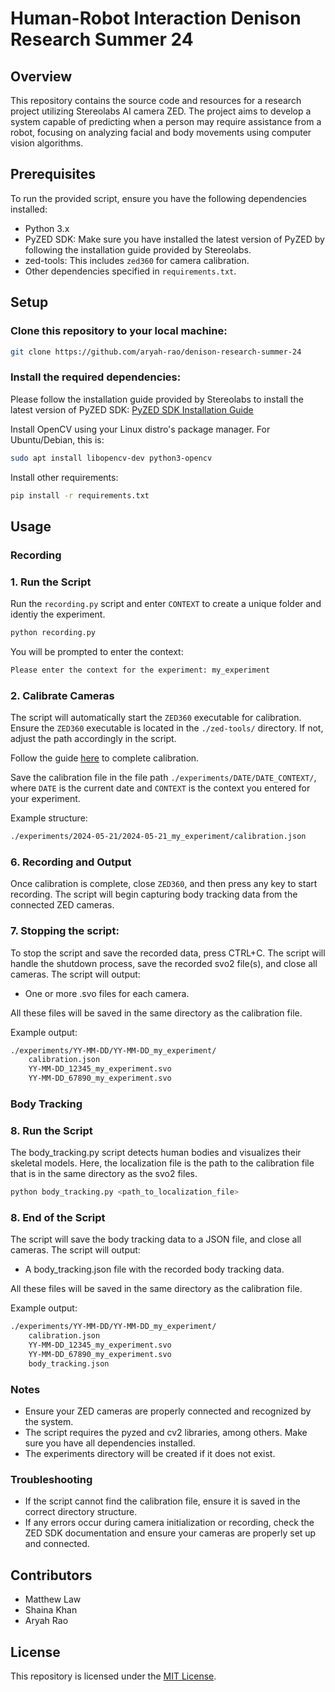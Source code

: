 # Human-Robot Interaction Denison Research Summer 24

## Overview

This repository contains the source code and resources for a research project utilizing Stereolabs AI camera ZED. The project aims to develop a system capable of predicting when a person may require assistance from a robot, focusing on analyzing facial and body movements using computer vision algorithms. 

## Prerequisites

To run the provided script, ensure you have the following dependencies installed:

- Python 3.x
- PyZED SDK: Make sure you have installed the latest version of PyZED by following the installation guide provided by Stereolabs.
- zed-tools: This includes `zed360` for camera calibration.
- Other dependencies specified in `requirements.txt`.

## Setup

### Clone this repository to your local machine:

```bash
git clone https://github.com/aryah-rao/denison-research-summer-24
```

### Install the required dependencies:

Please follow the installation guide provided by Stereolabs to install the latest version of PyZED SDK:
[PyZED SDK Installation Guide](https://www.stereolabs.com/docs/app-development/python/install)

Install OpenCV using your Linux distro's package manager. For Ubuntu/Debian, this is:

```bash
sudo apt install libopencv-dev python3-opencv
```

Install other requirements:

```bash
pip install -r requirements.txt
```

## Usage

### Recording

### 1. Run the Script

Run the `recording.py` script and enter `CONTEXT` to create a unique folder and identiy the experiment.

```bash
python recording.py
```

You will be prompted to enter the context:
```bash
Please enter the context for the experiment: my_experiment
```

### 2. Calibrate Cameras

The script will automatically start the `ZED360` executable for calibration. Ensure the `ZED360` executable is located in the `./zed-tools/` directory. If not, adjust the path accordingly in the script.

Follow the guide [here](https://www.stereolabs.com/docs/fusion/zed360) to complete calibration.

Save the calibration file in the file path `./experiments/DATE/DATE_CONTEXT/`, where `DATE` is the current date and `CONTEXT` is the context you entered for your experiment.

Example structure:
```bash
./experiments/2024-05-21/2024-05-21_my_experiment/calibration.json
```

### 6. Recording and Output

Once calibration is complete, close `ZED360`, and then press any key to start recording. The script will begin capturing body tracking data from the connected ZED cameras.

### 7. Stopping the script:

To stop the script and save the recorded data, press CTRL+C. The script will handle the shutdown process, save the recorded svo2 file(s), and close all cameras. The script will output:
- One or more .svo files for each camera.

All these files will be saved in the same directory as the calibration file.

Example output:

```bash
./experiments/YY-MM-DD/YY-MM-DD_my_experiment/
    calibration.json
    YY-MM-DD_12345_my_experiment.svo
    YY-MM-DD_67890_my_experiment.svo
```

### Body Tracking

### 8. Run the Script

The body_tracking.py script detects human bodies and visualizes their skeletal models. Here, the localization file is the path to the calibration file that is in the same directory as the svo2 files.

```bash
python body_tracking.py <path_to_localization_file>
```

### 8. End of the Script

The script will save the body tracking data to a JSON file, and close all cameras. The script will output:
- A body_tracking.json file with the recorded body tracking data.

All these files will be saved in the same directory as the calibration file.

Example output:

```bash
./experiments/YY-MM-DD/YY-MM-DD_my_experiment/
    calibration.json
    YY-MM-DD_12345_my_experiment.svo
    YY-MM-DD_67890_my_experiment.svo
    body_tracking.json
```

### Notes

- Ensure your ZED cameras are properly connected and recognized by the system.
- The script requires the pyzed and cv2 libraries, among others. Make sure you have all dependencies installed.
- The experiments directory will be created if it does not exist.

### Troubleshooting

- If the script cannot find the calibration file, ensure it is saved in the correct directory structure.
- If any errors occur during camera initialization or recording, check the ZED SDK documentation and ensure your cameras are properly set up and connected.

## Contributors

- Matthew Law
- Shaina Khan
- Aryah Rao

## License

This repository is licensed under the [MIT License](LICENSE).
